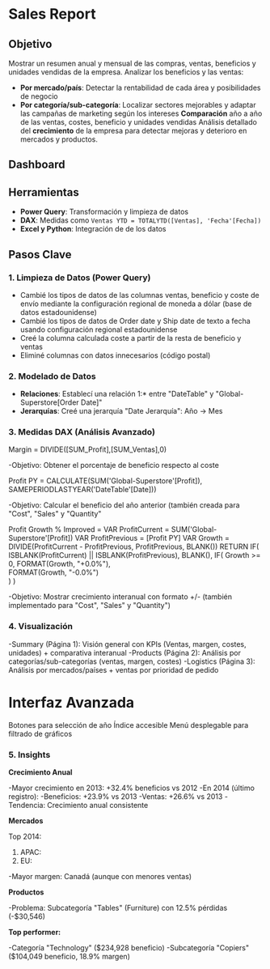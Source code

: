 # **Sales Report**

## **Objetivo**

Mostrar un resumen anual y mensual de las compras, ventas, beneficios y unidades vendidas de la empresa.
Analizar los beneficios y las ventas:
- **Por mercado/país**: Detectar la rentabilidad de cada área y posibilidades de negocio
- **Por categoría/sub-categoría**: Localizar sectores mejorables y adaptar las campañas de marketing según los intereses
**Comparación** año a año de las ventas, costes, beneficio y unidades vendidas
Análisis detallado del **crecimiento** de la empresa para detectar mejoras y deterioro en mercados y productos.

## **Dashboard**



## **Herramientas**
- **Power Query**: Transformación y limpieza de datos
- **DAX**: Medidas como `Ventas YTD = TOTALYTD([Ventas], 'Fecha'[Fecha])`
- **Excel y Python**: Integración de de los datos

## **Pasos Clave**

### **1. Limpieza de Datos (Power Query)**
- Cambié los tipos de datos de las columnas ventas, beneficio y coste de envío mediante la configuración regional de moneda a dólar (base de datos estadounidense)
- Cambié los tipos de datos de Order date y Ship date de texto a fecha usando configuración regional estadounidense
- Creé la columna calculada coste a partir de la resta de beneficio y ventas
- Eliminé columnas con datos innecesarios (código postal)

### **2. Modelado de Datos**
- **Relaciones**: Establecí una relación 1:* entre "DateTable" y "Global-Superstore[Order Date]"
- **Jerarquías**: Creé una jerarquía "Date Jerarquía": Año -> Mes

### **3. Medidas DAX (Análisis Avanzado)**

Margin = DIVIDE([SUM_Profit],[SUM_Ventas],0)

-Objetivo: Obtener el porcentaje de beneficio respecto al coste

Profit PY = CALCULATE(SUM('Global-Superstore'[Profit]), SAMEPERIODLASTYEAR('DateTable'[Date]))

-Objetivo: Calcular el beneficio del año anterior (también creada para "Cost", "Sales" y "Quantity"

Profit Growth % Improved = 
VAR ProfitCurrent = SUM('Global-Superstore'[Profit])
VAR ProfitPrevious = [Profit PY]
VAR Growth = DIVIDE(ProfitCurrent - ProfitPrevious, ProfitPrevious, BLANK())
RETURN
    IF(
        ISBLANK(ProfitCurrent) || ISBLANK(ProfitPrevious),
        BLANK(),
        IF(
            Growth >= 0,
            FORMAT(Growth, "+0.0%"),  
            FORMAT(Growth, "-0.0%")   
        )
    )
    
-Objetivo: Mostrar crecimiento interanual con formato +/- (también implementado para "Cost", "Sales" y "Quantity")

### **4. Visualización**

-Summary (Página 1): Visión general con KPIs (Ventas, margen, costes, unidades) + comparativa interanual
-Products (Página 2): Análisis por categorías/sub-categorías (ventas, margen, costes)
-Logistics (Página 3): Análisis por mercados/países + ventas por prioridad de pedido

# **Interfaz Avanzada**

Botones para selección de año
Índice accesible
Menú desplegable para filtrado de gráficos

### **5. Insights**

**Crecimiento Anual**

-Mayor crecimiento en 2013: +32.4% beneficios vs 2012
-En 2014 (último registro):
  -Beneficios: +23.9% vs 2013
  -Ventas: +26.6% vs 2013
-Tendencia: Crecimiento anual consistente

**Mercados**

Top 2014:
1. APAC: 
2. EU: 

-Mayor margen: Canadá (aunque con menores ventas)

**Productos**

-Problema: Subcategoría "Tables" (Furniture) con 12.5% pérdidas (-$30,546)

**Top performer:**

-Categoría "Technology" ($234,928 beneficio)
-Subcategoría "Copiers" ($104,049 beneficio, 18.9% margen)
